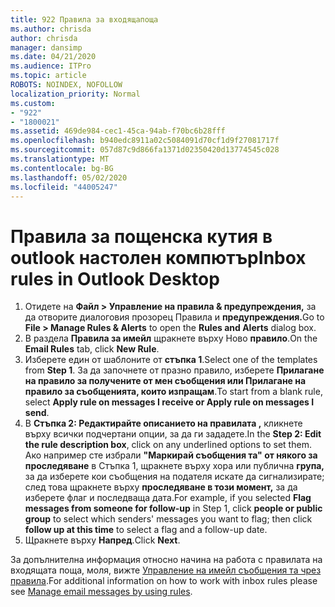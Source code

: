 ```yaml
---
title: 922 Правила за входящапоща
ms.author: chrisda
author: chrisda
manager: dansimp
ms.date: 04/21/2020
ms.audience: ITPro
ms.topic: article
ROBOTS: NOINDEX, NOFOLLOW
localization_priority: Normal
ms.custom:
- "922"
- "1800021"
ms.assetid: 469de984-cec1-45ca-94ab-f70bc6b28fff
ms.openlocfilehash: b940edc8911a02c5084091d70cf1d9f27081717f
ms.sourcegitcommit: 057d87c9d866fa1371d02350420d13774545c028
ms.translationtype: MT
ms.contentlocale: bg-BG
ms.lasthandoff: 05/02/2020
ms.locfileid: "44005247"
---
```

# <a name="inbox-rules-in-outlook-desktop"></a><span data-ttu-id="c55e1-102">Правила за пощенска кутия в outlook настолен компютър</span><span class="sxs-lookup"><span data-stu-id="c55e1-102">Inbox rules in Outlook Desktop</span></span>

1. <span data-ttu-id="c55e1-103">Отидете на **Файл > Управление на правила & предупреждения,** за да отворите диалоговия прозорец Правила и **предупреждения.**</span><span class="sxs-lookup"><span data-stu-id="c55e1-103">Go to **File > Manage Rules & Alerts** to open the **Rules and Alerts** dialog box.</span></span>
2. <span data-ttu-id="c55e1-104">В раздела **Правила за имейл** щракнете върху Ново **правило**.</span><span class="sxs-lookup"><span data-stu-id="c55e1-104">On the **Email Rules** tab, click **New Rule**.</span></span>
3. <span data-ttu-id="c55e1-105">Изберете един от шаблоните от **стъпка 1**.</span><span class="sxs-lookup"><span data-stu-id="c55e1-105">Select one of the templates from **Step 1**.</span></span> <span data-ttu-id="c55e1-106">За да започнете от празно правило, изберете **Прилагане на правило за получените от мен съобщения или Прилагане на правило за съобщенията, които изпращам**.</span><span class="sxs-lookup"><span data-stu-id="c55e1-106">To start from a blank rule, select **Apply rule on messages I receive or Apply rule on messages I send**.</span></span>
4. <span data-ttu-id="c55e1-107">В **Стъпка 2: Редактирайте описанието на правилата ,** кликнете върху всички подчертани опции, за да ги зададете.</span><span class="sxs-lookup"><span data-stu-id="c55e1-107">In the **Step 2: Edit the rule description box**, click on any underlined options to set them.</span></span> <span data-ttu-id="c55e1-108">Ако например сте избрали **"Маркирай съобщения та" от някого за проследяване** в Стъпка 1, щракнете върху хора или публична **група,** за да изберете кои съобщения на подателя искате да сигнализирате; след това щракнете върху **проследяване в този момент,** за да изберете флаг и последваща дата.</span><span class="sxs-lookup"><span data-stu-id="c55e1-108">For example, if you selected **Flag messages from someone for follow-up** in Step 1, click **people or public group** to select which senders' messages you want to flag; then click **follow up at this time** to select a flag and a follow-up date.</span></span>
5. <span data-ttu-id="c55e1-109">Щракнете върху **Напред**.</span><span class="sxs-lookup"><span data-stu-id="c55e1-109">Click **Next**.</span></span>

<span data-ttu-id="c55e1-110">За допълнителна информация относно начина на работа с правилата на входящата поща, моля, вижте [Управление на имейл съобщения та чрез правила](https://support.office.com/article/manage-email-messages-by-using-rules-c24f5dea-9465-4df4-ad17-a50704d66c59).</span><span class="sxs-lookup"><span data-stu-id="c55e1-110">For additional information on how to work with inbox rules please see [Manage email messages by using rules](https://support.office.com/article/manage-email-messages-by-using-rules-c24f5dea-9465-4df4-ad17-a50704d66c59).</span></span>

